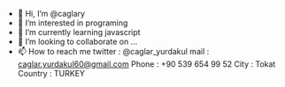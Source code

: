 - 👋 Hi, I’m @caglary
- 👀 I’m interested in programing 
- 🌱 I’m currently learning javascript
- 💞️ I’m looking to collaborate on ...
- 📫 How to reach me 
  twitter :  @caglar_yurdakul
  mail    :  caglar.yurdakul60@gmail.com
  Phone   :  +90 539 654 99 52
  City    :  Tokat
  Country : TURKEY
<!---
caglary/caglary is a ✨ special ✨ repository because its `README.md` (this file) appears on your GitHub profile.
You can click the Preview link to take a look at your changes.
--->
